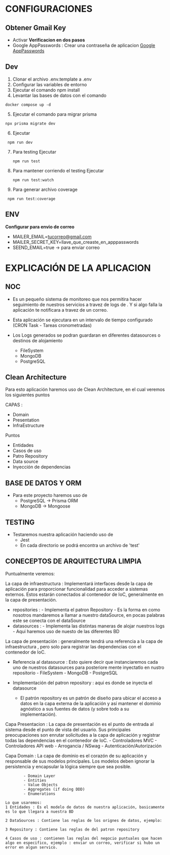 #  CONFIGURACIONES 

## Obtener Gmail Key 

- Activar **Verificacion en dos pasos**
- Google AppPasswords : Crear una contraseña de aplicacion
[Google AppPasswords](https://myaccount.google.com/u/0/apppasswords?rapt=AEjHL4MZMyQSPzAAL6obJ6Xhuj9ydPxOzpvX4rfPc6sJYMsBN3VcEXJ32kVUpMoUtly6sO_IYvNOcDmsQVj1ZNlT3AaTNfvuTCiM1aiw52dRSCzYoot1h-k)

## Dev
1. Clonar el archivo .env.template a .env
2. Configurar las variables de entorno
3. Ejecutar el comando npm install
4. Levantar las bases de datos con el comando
 ```
 docker compose up -d
 ```

5. Ejecutar el comando para migrar prisma
  ```
  npx prisma migrate dev
  ```
   
6. Ejecutar
  ```
   npm run dev
  ```

7. Para testing Ejecutar 
   ````
   npm run test
   ```` 
7. Para mantener corriendo el testing Ejecutar 
   ````
   npm run test:watch
   ```` 
8. Para generar archivo coverage  
  ````
   npm run test:coverage
   ```` 

## ENV
  **Configurar para envio de correo**
  - MAILER_EMAIL=tucorreo@gmail.com
  - MAILER_SECRET_KEY=llave_que_creaste_en_apppasswords
  - SEEND_EMAIL=true -> para enviar correo

# EXPLICACIÓN DE LA APLICACION
## NOC

- Es un pequeño sistema de monitoreo que nos permitira hacer seguimiento de nuestros servicios a travez de logs de .
Y si algo falla la aplicación te notificara a travez de un correo.

- Esta aplicación se ejecutara en un intervalo de tiempo configurado (CRON Task - Tareas cronometradas)

- Los Logs generados se podran guardaran en diferentes datasources o destinos de alojamiento
   - FileSystem
   - MongoDB
   - PostgreSQL


## Clean Architecture

Para esto aplicación haremos uso de Clean Architecture, en el cual veremos los siguientes puntos

CAPAS : 
  - Domain
  - Presentation
  - InfraEstructure

Puntos
  - Entidades
  - Casos de uso
  - Patro Repository
  - Data source
  - Inyección de dependencias

## BASE DE DATOS Y ORM
 - Para este proyecto haremos uso de 
   - PostgreSQL -> Prisma ORM
   - MongoDB -> Mongoose

## TESTING 

- Testaremos nuestra aplicación haciendo uso de 
  - Jest
  - En cada directorio se podrá encontra un archivo de 'test'


## CONECEPTOS DE ARQUITECTURA LIMPIA

Puntualmente veremos:

La capa de infraestructura : Implementará interfaces desde la capa de aplicación para proporcionar funcionalidad para acceder a sistemas externos. Estos estarán conectados al contenedor de IoC, generalmente en la capa de presentación.

   - repositories : 
          - Implementa el patron Repository 
          - Es la forma en como nosotros mandaremos a llamar a nuestro dataSource, en pocas palabras este se conecta con el dataSource
   - datasources : 
          - Implementa las distintas maneras de alojar nuestros logs 
          - Aqui haremos uso de nuesto de las diferentes BD

La capa de presentación : generalmente tendrá una referencia a la capa de infraestructura , pero solo para registrar las dependencias con el contenedor de IoC. 
  
  - Referencia al datasource : Esto quiere decir que instanciaremos cada uno de nuestros datasources para posteriore mente inyectatlo en nustro repositorio
                                    - FileSystem
                                    - MongoDB
                                    - PostgreSQL

  - Implementación del patron repository : aqui es donde se inyecta el datasource
     - El patrón repository es un patrón de diseño para ubicar el acceso a datos en la capa externa de la aplicación y así mantener el dominio agnóstico a sus fuentes de datos (y sobre todo a su implementación).


Capa Presentacion : La capa de presentación es el punto de entrada al sistema desde el punto de vista del usuario. Sus principales preocupaciones son enrutar solicitudes a la capa de aplicación y registrar todas las dependencias en el contenedor de IoC. 
                          - Controladores MVC
                          - Controladores API web
                          - Arrogancia / NSwag
                          - Autenticación/Autorización

Capa Domain : La capa de dominio es el corazón de su aplicación y responsable de sus modelos principales. Los modelos deben ignorar la persistencia y encapsular la lógica siempre que sea posible. 

            - Domain Layer
            - Entities
            - Value Objects
            - Aggregates (if doing DDD)
            - Enumerations

    Lo que usaremos: 
    1 Entidades : Es el modelo de datos de nuestra aplicación, basicamente es lo que llegara a nuestra BD

    2 DataSources : Contiene las reglas de los orignes de datos, ejemplo:

    3 Repository : Contiene las reglas de del patron repository

    4 Casos de uso : contienen las reglas del negocio puntuales que hacen algo en especifico, ejemplo : enviar un correo, verificar si hubo un error en algun servico.

  
